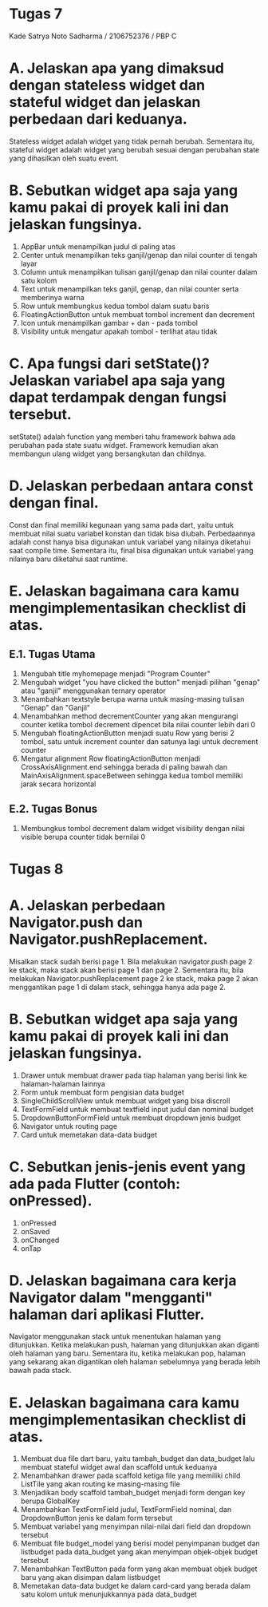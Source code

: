 # Tugas 7
Kade Satrya Noto Sadharma / 2106752376 / PBP C

# A. Jelaskan apa yang dimaksud dengan stateless widget dan stateful widget dan jelaskan perbedaan dari keduanya.
Stateless widget adalah widget yang tidak pernah berubah. Sementara itu, stateful widget adalah widget yang berubah sesuai dengan perubahan state yang dihasilkan oleh suatu event.

# B. Sebutkan widget apa saja yang kamu pakai di proyek kali ini dan jelaskan fungsinya.
1. AppBar untuk menampilkan judul di paling atas
2. Center untuk menampilkan teks ganjil/genap dan nilai counter di tengah layar
3. Column untuk menampilkan tulisan ganjil/genap dan nilai counter dalam satu kolom
4. Text untuk menampilkan teks ganjil, genap, dan nilai counter serta memberinya warna
5. Row untuk membungkus kedua tombol dalam suatu baris
6. FloatingActionButton untuk membuat tombol increment dan decrement
7. Icon untuk menampilkan gambar + dan - pada tombol
8. Visibility untuk mengatur apakah tombol - terlihat atau tidak

# C. Apa fungsi dari setState()? Jelaskan variabel apa saja yang dapat terdampak dengan fungsi tersebut.
setState() adalah function yang memberi tahu framework bahwa ada perubahan pada state suatu widget. Framework kemudian akan membangun ulang widget yang bersangkutan dan childnya.

# D. Jelaskan perbedaan antara const dengan final.
Const dan final memiliki kegunaan yang sama pada dart, yaitu untuk membuat nilai suatu variabel konstan dan tidak bisa diubah. Perbedaannya adalah const hanya bisa digunakan untuk variabel yang nilainya diketahui saat compile time. Sementara itu, final bisa digunakan untuk variabel yang nilainya baru diketahui saat runtime.

# E. Jelaskan bagaimana cara kamu mengimplementasikan checklist di atas.

## E.1. Tugas Utama

1. Mengubah title myhomepage menjadi "Program Counter"
2. Mengubah widget "you have clicked the button" menjadi pilihan "genap" atau "ganjil" menggunakan ternary operator
3. Menambahkan textstyle berupa warna untuk masing-masing tulisan "Genap" dan "Ganjil"
4. Menambahkan method decrementCounter yang akan mengurangi counter ketika tombol decrement dipencet bila nilai counter lebih dari 0
5. Mengubah floatingActionButton menjadi suatu Row yang berisi 2 tombol, satu untuk increment counter dan satunya lagi untuk decrement counter
6. Mengatur alignment Row floatingActionButton menjadi CrossAxisAlignment.end sehingga berada di paling bawah dan MainAxisAlignment.spaceBetween sehingga kedua tombol memiliki jarak secara horizontal

## E.2. Tugas Bonus
1. Membungkus tombol decrement dalam widget visibility dengan nilai visible berupa counter tidak bernilai 0

# Tugas 8

# A. Jelaskan perbedaan Navigator.push dan Navigator.pushReplacement.
Misalkan stack sudah berisi page 1. Bila melakukan navigator.push page 2 ke stack, maka stack akan berisi page 1 dan page 2. Sementara itu, bila melakukan Navigator.pushReplacement page 2 ke stack, maka page 2 akan menggantikan page 1 di dalam stack, sehingga hanya ada page 2.

# B. Sebutkan widget apa saja yang kamu pakai di proyek kali ini dan jelaskan fungsinya.
1. Drawer untuk membuat drawer pada tiap halaman yang berisi link ke halaman-halaman lainnya 
2. Form untuk membuat form pengisian data budget
3. SingleChildScrollView untuk membuat widget yang bisa discroll
4. TextFormField untuk membuat textfield input judul dan nominal budget
5. DropdownButtonFormField untuk membuat dropdown jenis budget
6. Navigator untuk routing page
7. Card untuk memetakan data-data budget

# C. Sebutkan jenis-jenis event yang ada pada Flutter (contoh: onPressed).
1. onPressed
2. onSaved
3. onChanged
4. onTap

# D. Jelaskan bagaimana cara kerja Navigator dalam "mengganti" halaman dari aplikasi Flutter.
Navigator menggunakan stack untuk menentukan halaman yang ditunjukkan. Ketika melakukan push, halaman yang ditunjukkan akan diganti oleh halaman yang baru. Sementara itu, ketika melakukan pop, halaman yang sekarang akan digantikan oleh halaman sebelumnya yang berada lebih bawah pada stack.

# E. Jelaskan bagaimana cara kamu mengimplementasikan checklist di atas.

1. Membuat dua file dart baru, yaitu tambah_budget dan data_budget lalu membuat stateful widget awal dan scaffold untuk keduanya
2. Menambahkan drawer pada scaffold ketiga file yang memiliki child ListTile yang akan routing ke masing-masing file
3. Menjadikan body scaffold tambah_budget menjadi form dengan key berupa GlobalKey<FormState>
4. Menambahkan TextFormField judul, TextFormField nominal, dan DropdownButton jenis ke dalam form tersebut
5. Membuat variabel yang menyimpan nilai-nilai dari field dan dropdown tersebut
6. Membuat file budget_model yang berisi model penyimpanan budget dan listbudget pada data_budget yang akan menyimpan objek-objek budget tersebut
7. Menambahkan TextButton pada form yang akan membuat objek budget baru yang akan disimpan dalam listbudget
8. Memetakan data-data budget ke dalam card-card yang berada dalam satu kolom untuk menunjukkannya pada data_budget
